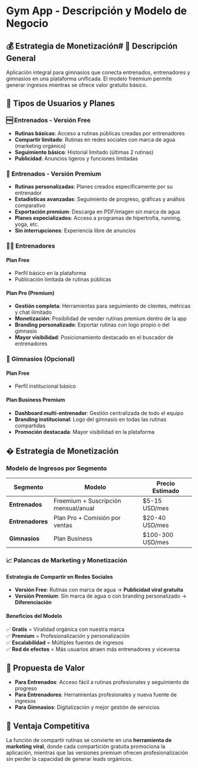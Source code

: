 # Gym App - Descripción y Modelo de Negocio

## 💰 Estrategia de Monetización# 📱 Descripción General

Aplicación integral para gimnasios que conecta entrenados, entrenadores y gimnasios en una plataforma unificada. El modelo freemium permite generar ingresos mientras se ofrece valor gratuito básico.

## 👥 Tipos de Usuarios y Planes

### 🆓 Entrenados - Versión Free

- **Rutinas básicas**: Acceso a rutinas públicas creadas por entrenadores
- **Compartir limitado**: Rutinas en redes sociales con marca de agua (marketing orgánico)
- **Seguimiento básico**: Historial limitado (últimas 2 rutinas)
- **Publicidad**: Anuncios ligeros y funciones limitadas

### 💎 Entrenados - Versión Premium

- **Rutinas personalizadas**: Planes creados específicamente por su entrenador
- **Estadísticas avanzadas**: Seguimiento de progreso, gráficas y análisis comparativo
- **Exportación premium**: Descarga en PDF/imagen sin marca de agua
- **Planes especializados**: Acceso a programas de hipertrofia, running, yoga, etc.
- **Sin interrupciones**: Experiencia libre de anuncios

### 👨‍🏫 Entrenadores

#### **Plan Free**
- Perfil básico en la plataforma
- Publicación limitada de rutinas públicas

#### **Plan Pro (Premium)**
- **Gestión completa**: Herramientas para seguimiento de clientes, métricas y chat ilimitado
- **Monetización**: Posibilidad de vender rutinas premium dentro de la app
- **Branding personalizado**: Exportar rutinas con logo propio o del gimnasio
- **Mayor visibilidad**: Posicionamiento destacado en el buscador de entrenadores

### 🏢 Gimnasios (Opcional)

#### **Plan Free**
- Perfil institucional básico

#### **Plan Business Premium**
- **Dashboard multi-entrenador**: Gestión centralizada de todo el equipo
- **Branding institucional**: Logo del gimnasio en todas las rutinas compartidas
- **Promoción destacada**: Mayor visibilidad en la plataforma

## � Estrategia de Monetización

### Modelo de Ingresos por Segmento

| Segmento | Modelo | Precio Estimado |
|----------|--------|-----------------|
| **Entrenados** | Freemium + Suscripción mensual/anual | $5-15 USD/mes |
| **Entrenadores** | Plan Pro + Comisión por ventas | $20-40 USD/mes |
| **Gimnasios** | Plan Business | $100-300 USD/mes |

### 📈 Palancas de Marketing y Monetización

#### Estrategia de Compartir en Redes Sociales

- **Versión Free**: Rutinas con marca de agua → **Publicidad viral gratuita**
- **Versión Premium**: Sin marca de agua o con branding personalizado → **Diferenciación**

#### Beneficios del Modelo

✅ **Gratis** = Viralidad orgánica con nuestra marca  
✅ **Premium** = Profesionalización y personalización  
✅ **Escalabilidad** = Múltiples fuentes de ingresos  
✅ **Red de efectos** = Más usuarios atraen más entrenadores y viceversa

## 🎯 Propuesta de Valor

- **Para Entrenados**: Acceso fácil a rutinas profesionales y seguimiento de progreso
- **Para Entrenadores**: Herramientas profesionales y nueva fuente de ingresos
- **Para Gimnasios**: Digitalización y mejor gestión de servicios

## 🚀 Ventaja Competitiva

La función de compartir rutinas se convierte en una **herramienta de marketing viral**, donde cada compartición gratuita promociona la aplicación, mientras que las versiones premium ofrecen profesionalización sin perder la capacidad de generar leads orgánicos.